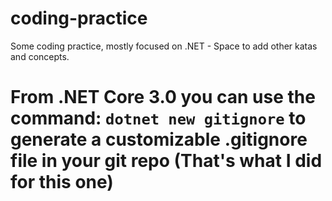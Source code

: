 # coding-practice
Some coding practice, mostly focused on .NET - Space to add other katas and concepts. 

# From .NET Core 3.0 you can use the command: `dotnet new gitignore` to generate a customizable .gitignore file in your git repo (That's what I did for this one)

